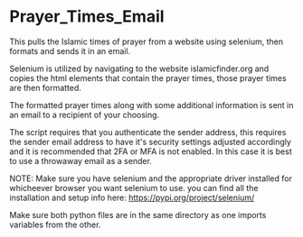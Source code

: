# Prayer_Times_Email
This pulls the Islamic times of prayer from a website using selenium, then formats and sends it in an email.

Selenium is utilized by navigating to the website islamicfinder.org and copies the html elements that contain the prayer times, those prayer times are then formatted.

The formatted prayer times along with some additional information is sent in an email to a recipient of your choosing. 

The script requires that you authenticate the sender address, this requires the sender email address to have it's security settings adjusted accordingly and it is recommended that 2FA or MFA is not enabled. In this case it is best to use a throwaway email as a sender.

NOTE: Make sure you have selenium and the appropriate driver installed for whicheever browser you want selenium to use. you can find all the installation and setup info here: https://pypi.org/project/selenium/

Make sure both python files are in the same directory as one imports variables from the other.
